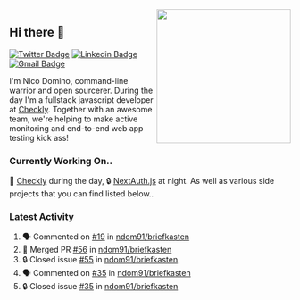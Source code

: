 <img align="right" src="https://user-images.githubusercontent.com/7415984/172472491-91b16eac-fa22-4ecf-92df-d687139fd1f9.gif" width="240" />

## Hi there 👋

[![Twitter Badge](https://img.shields.io/badge/-@ndom91-1ca0f1?style=flat-square&labelColor=1ca0f1&logo=twitter&logoColor=white&link=https://twitter.com/ndom91)](https://twitter.com/ndom91) [![Linkedin Badge](https://img.shields.io/badge/-ndom91-blue?style=flat-square&logo=Linkedin&logoColor=white&link=https://www.linkedin.com/in/ndom91/)](https://www.linkedin.com/in/ndom91/) [![Gmail Badge](https://img.shields.io/badge/-yo@ndo.dev-c14438?style=flat-square&logo=mail.ru&logoColor=white&link=mailto:yo@ndo.dev)](mailto:yo@ndo.dev)

I'm Nico Domino, command-line warrior and open sourcerer. During the day I'm a fullstack javascript developer at [Checkly](https://checklyhq.com). Together with an awesome team, we're helping to make active monitoring and end-to-end web app testing kick ass!

### Currently Working On..

🦝 [Checkly](https://checklyhq.com) during the day, 🔒 [NextAuth.js](https://github.com/nextauthjs/next-auth) at night. As well as various side projects that you can find listed below..

<!--START_SECTION_PROFILE_VIEWS:readme-info-->
<!--END_SECTION_PROFILE_VIEWS:readme-info-->

<!--START_SECTION_DAILY_COMMIT:readme-info-->
<!--END_SECTION_DAILY_COMMIT:readme-info-->

<!--START_SECTION_WEEKLY_COMMIT:readme-info-->
<!--END_SECTION_WEEKLY_COMMIT:readme-info-->

### Latest Activity

<!--START_SECTION:activity-->
1. 🗣 Commented on [#19](https://github.com/ndom91/briefkasten/issues/19#issuecomment-1866797200) in [ndom91/briefkasten](https://github.com/ndom91/briefkasten)
2. 🎉 Merged PR [#56](https://github.com/ndom91/briefkasten/pull/56) in [ndom91/briefkasten](https://github.com/ndom91/briefkasten)
3. 🔒 Closed issue [#55](https://github.com/ndom91/briefkasten/issues/55) in [ndom91/briefkasten](https://github.com/ndom91/briefkasten)
4. 🗣 Commented on [#35](https://github.com/ndom91/briefkasten/issues/35#issuecomment-1866794295) in [ndom91/briefkasten](https://github.com/ndom91/briefkasten)
5. 🔒 Closed issue [#35](https://github.com/ndom91/briefkasten/issues/35) in [ndom91/briefkasten](https://github.com/ndom91/briefkasten)
<!--END_SECTION:activity-->
